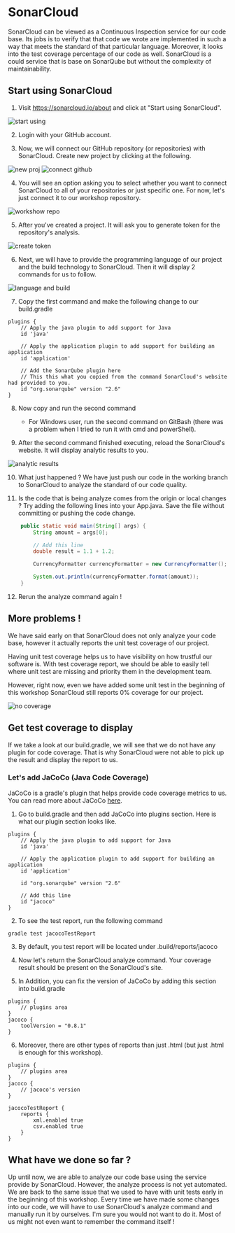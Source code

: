 # SonarCloud
SonarCloud can be viewed as a Continuous Inspection service for our code base. Its jobs is to verify that that code we wrote are implemented in such a way that meets the standard of that particular language. Moreover, it looks into the test coverage percentage of our code as well. SonarCloud is a could service that is base on SonarQube but without the complexity of maintainability.

## Start using SonarCloud
1. Visit https://sonarcloud.io/about and click at "Start using SonarCloud".

![start using](https://user-images.githubusercontent.com/11821799/46253610-04464a80-c4aa-11e8-8f64-c8ffa308f96d.png)

2. Login with your GitHub account.

3. Now, we will connect our GitHub repository (or repositories) with SonarCloud. Create new project by clicking at the following.

![new proj](https://user-images.githubusercontent.com/11821799/46253629-d281b380-c4aa-11e8-8bbe-348d269ff29e.png)
![connect github](https://user-images.githubusercontent.com/11821799/46253636-0361e880-c4ab-11e8-9a31-779adc9eb2c3.png)

4. You will see an option asking you to select whether you want to connect SonarCloud to all of your repositories or just specific one. For now, let's just connect it to our workshop repository.

![workshow repo](https://user-images.githubusercontent.com/11821799/46253657-8a16c580-c4ab-11e8-9c5e-15ebf9e0dbdd.png)

5. After you've created a project. It will ask you to generate token for the repository's analysis.

![create token](https://user-images.githubusercontent.com/11821799/46253675-1e812800-c4ac-11e8-9d0d-e524bfae03cd.png)

6. Next, we will have to provide the programming language of our project and the build technology to SonarCloud. Then it will display 2 commands for us to follow.

![language and build](https://user-images.githubusercontent.com/11821799/46253702-ee865480-c4ac-11e8-969b-4447f28baa48.png)

7. Copy the first command and make the following change to our build.gradle
```
plugins {
    // Apply the java plugin to add support for Java
    id 'java'

    // Apply the application plugin to add support for building an application
    id 'application'

    // Add the SonarQube plugin here
    // This this what you copied from the command SonarCloud's website had provided to you.
    id "org.sonarqube" version "2.6"
}
```
8. Now copy and run the second command
    * For Windows user, run the second command on GitBash (there was a problem when I tried to run it with cmd and powerShell).

9. After the second command finished executing, reload the SonarCloud's website. It will display analytic results to you.

![analytic results](https://user-images.githubusercontent.com/11821799/46253852-e1b73000-c4af-11e8-9309-8a9e7676958e.png)

10. What just happened ? We have just push our code in the working branch to SonarCloud to analyze the standard of our code quality.

11. Is the code that is being analyze comes from the origin or local changes ? Try adding the following lines into your App.java. Save the file without committing or pushing the code change.
```java
    public static void main(String[] args) {
        String amount = args[0];

        // Add this line
        double result = 1.1 + 1.2;

        CurrencyFormatter currencyFormatter = new CurrencyFormatter();

        System.out.println(currencyFormatter.format(amount));
    }
```
12. Rerun the analyze command again !

## More problems !
We have said early on that SonarCloud does not only analyze your code base, however it actually reports the unit test coverage of our project. 

Having unit test coverage helps us to have visibility on how trustful our software is. With test coverage report, we should be able to easily tell where unit test are missing and priority them in the development team.

However, right now, even we have added some unit test in the beginning of this workshop SonarCloud still reports 0% coverage for our project.

![no coverage](https://user-images.githubusercontent.com/11821799/46254263-98b6aa00-c4b6-11e8-8686-3fd9d019ace6.png)

## Get test coverage to display
If we take a look at our build.gradle, we will see that we do not have any plugin for code coverage. That is why SonarCloud were not able to pick up the result and display the report to us.

### Let's add JaCoCo (Java Code Coverage)
JaCoCo is a gradle's plugin that helps provide code coverage metrics to us. You can read more about JaCoCo [here](https://docs.gradle.org/current/userguide/jacoco_plugin.html).

1. Go to build.gradle and then add JaCoCo into plugins section. Here is what our plugin section looks like.
```
plugins {
    // Apply the java plugin to add support for Java
    id 'java'

    // Apply the application plugin to add support for building an application
    id 'application'

    id "org.sonarqube" version "2.6"

    // Add this line
    id "jacoco"
}
```

2. To see the test report, run the following command
```
gradle test jacocoTestReport
```

3. By default, you test report will be located under .build/reports/jacoco

4. Now let's return the SonarCloud analyze command. Your coverage result should be present on the SonarCloud's site.

5. In Addition, you can fix the version of JaCoCo by adding this section into build.gradle
```
plugins {
    // plugins area
}
jacoco {
    toolVersion = "0.8.1"
}
```
6. Moreover, there are other types of reports than just .html (but just .html is enough for this workshop).

```
plugins {
    // plugins area
}
jacoco {
    // jacoco's version
}

jacocoTestReport {
    reports {
        xml.enabled true
        csv.enabled true
    }
}
```




## What have we done so far ?
Up until now, we are able to analyze our code base using the service provide by SonarCloud. However, the analyze process is not yet automated. We are back to the same issue that we used to have with unit tests early in the beginning of this workshop. Every time we have made some changes into our code, we will have to use SonarCloud's analyze command and manually run it by ourselves. I'm sure you would not want to do it. Most of us might not even want to remember the command itself !